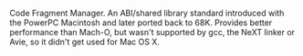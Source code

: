 Code Fragment Manager.  An ABI/shared library standard introduced with
the PowerPC Macintosh and later ported back to 68K.  Provides better
performance than Mach-O, but wasn't supported by gcc, the NeXT linker
or Avie, so it didn't get used for Mac OS X.
